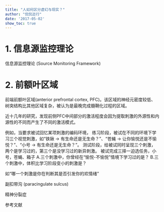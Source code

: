 ```yaml
---
title: "人如何区分虚幻与现实？"
author: "侃侃迩行"
date: '2017-05-02'
show_toc: true
---
```


# 1. 信息源监控理论

 信息源监控理论 (Source Monitoring Framework)

# 2. 前额叶区域

前端前额叶区域(anterior prefrontal cortex, PFC)。该区域的神经元密度较低、树突结构比其他区域复杂，被认为是最晚完成髓鞘化过程的区域。

近十几年的研究，发现前侧PFC中间部分的激活程度会因为提取刺激的外源性和内源性的不同而产生了不同的激活模式。

例如，当要求被试回忆某项刺激的编码环境，
练习阶段，被试在不同的环境下学习三个视觉刺激，如“铁锹 -> 有生命还是无生命？”、“苍蝇 -> 让你愉悦还是不愉悦？”、“小号 -> 有生命还是无生命？”。
测试阶段，给被试同时呈现三个刺激，两个是学习过的，第三个是没学习过的新异刺激。
被试完成三择一迫选任务，小号，苍蝇、箱子
A.三个刺激中，你曾经在“愉悦-不愉悦”情境下学习过的是？
B.三个刺激中，体积比学习阶段变小的刺激是？

如“哪一个刺激是你在判断其是否引发你的欢情绪”

副扣带沟 (paracingulate sulcus)

精神分裂症

参考文献

